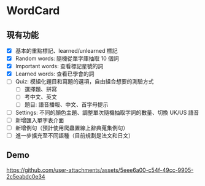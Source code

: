 # WordCard

## 現有功能
- [x] 基本的重點標記、learned/unlearned 標記  
- [x] Random words: 隨機從單字庫抽取 10 個詞  
- [x] Important words: 查看標記星號的詞  
- [x] Learned words: 查看已學會的詞  
- [ ] Quiz: 模組化題目和寫題的選項，自由組合想要的測驗方式  
  - [ ] 選擇題、拼寫  
  - [ ] 考中文、英文  
  - [ ] 題目: 語音播報、中文、首字母提示  
- [ ] Settings: 不同的顏色主題、調整單次隨機抽取字詞的數量、切換 UK/US 語音  
- [ ] 新增匯入單字表介面  
- [ ] 新增例句（預計使用爬蟲置線上辭典蒐集例句）  
- [ ] 進一步擴充至不同語種（目前規劃是法文和日文）

## Demo
https://github.com/user-attachments/assets/5eee6a00-c54f-49cc-9905-2c5eabdc0e34

